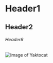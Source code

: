 # Header1
## Header2
###### Header6

![Image of Yaktocat](https://octodex.github.com/images/yaktocat.png)
